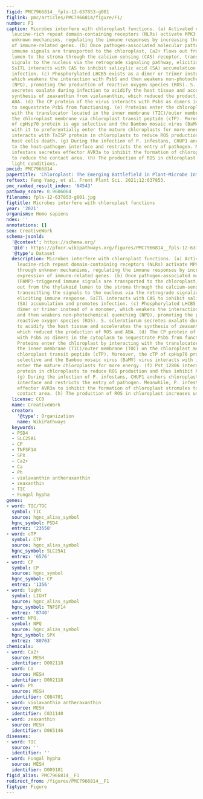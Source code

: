 ```yaml
---
figid: PMC7966814__fpls-12-637853-g001
figlink: pmc/articles/PMC7966814/figure/F1/
number: F1
caption: Microbes interfere with chloroplast functions. (a) Activated nucleotide-binding
  leucine-rich repeat domain-containing receptors (NLRs) activate MPK3 and MPK6 through
  unknown mechanisms, regulating the immune responses by increasing the expression
  of immune-related genes. (b) Once pathogen-associated molecular pattern (PAMP)-triggered
  immune signals are transported to the chloroplast, Ca2+ flows out from the thylakoid
  lumen to the stroma through the calcium-sensing (CAS) receptor, transmitting the
  signals to the nucleus via the retrograde signaling pathway, eliciting immune response.
  SsITL interacts with CAS to inhibit salicylic acid (SA) accumulation and promotes
  infection. (c) Phosphorylated LHCB5 exists as a dimer or trimer instead of a monomer,
  which weakens the interaction with PsbS and then weakens non-photochemical quenching
  (NPQ), promoting the production of reactive oxygen species (ROS). S. sclerotiorum
  secretes oxalate during infection to acidify the host tissue and accelerates the
  synthesis of zeaxanthin from violaxanthin, which reduced the production of ROS and
  ABA. (d) The CP protein of the virus interacts with PsbS as dimers in the cytoplasm
  to sequestrate PsbS from functioning. (e) Proteins enter the chloroplast by interacting
  with the translocator located in the inner membrane (TIC)/outer membrane (TOC) on
  the chloroplast membrane via chloroplast transit peptide (cTP). Moreover, the cTP
  of cpHsp70 protein is age selective and the Bamboo mosaic virus (BaMV) virus interacts
  with it to preferentially enter the mature chloroplasts for more energy. (f) Pst_12806
  interacts with TaISP protein in chloroplasts to reduce ROS production and thus inhibit
  host cells death. (g) During the infection of P. infestans, CHUP1 anchors chloroplasts
  to the host–pathogen interface and restricts the entry of pathogen. Meanwhile, P.
  infestans secretes effector AVR3a to inhibit the formation of chloroplast stromules
  to reduce the contact area. (h) The production of ROS in chloroplast increases under
  light conditions.
pmcid: PMC7966814
papertitle: 'Chloroplast: The Emerging Battlefield in Plant–Microbe Interactions.'
reftext: Feng Yang, et al. Front Plant Sci. 2021;12:637853.
pmc_ranked_result_index: '64543'
pathway_score: 0.9606064
filename: fpls-12-637853-g001.jpg
figtitle: Microbes interfere with chloroplast functions
year: '2021'
organisms: Homo sapiens
ndex: ''
annotations: []
seo: CreativeWork
schema-jsonld:
  '@context': https://schema.org/
  '@id': https://pfocr.wikipathways.org/figures/PMC7966814__fpls-12-637853-g001.html
  '@type': Dataset
  description: Microbes interfere with chloroplast functions. (a) Activated nucleotide-binding
    leucine-rich repeat domain-containing receptors (NLRs) activate MPK3 and MPK6
    through unknown mechanisms, regulating the immune responses by increasing the
    expression of immune-related genes. (b) Once pathogen-associated molecular pattern
    (PAMP)-triggered immune signals are transported to the chloroplast, Ca2+ flows
    out from the thylakoid lumen to the stroma through the calcium-sensing (CAS) receptor,
    transmitting the signals to the nucleus via the retrograde signaling pathway,
    eliciting immune response. SsITL interacts with CAS to inhibit salicylic acid
    (SA) accumulation and promotes infection. (c) Phosphorylated LHCB5 exists as a
    dimer or trimer instead of a monomer, which weakens the interaction with PsbS
    and then weakens non-photochemical quenching (NPQ), promoting the production of
    reactive oxygen species (ROS). S. sclerotiorum secretes oxalate during infection
    to acidify the host tissue and accelerates the synthesis of zeaxanthin from violaxanthin,
    which reduced the production of ROS and ABA. (d) The CP protein of the virus interacts
    with PsbS as dimers in the cytoplasm to sequestrate PsbS from functioning. (e)
    Proteins enter the chloroplast by interacting with the translocator located in
    the inner membrane (TIC)/outer membrane (TOC) on the chloroplast membrane via
    chloroplast transit peptide (cTP). Moreover, the cTP of cpHsp70 protein is age
    selective and the Bamboo mosaic virus (BaMV) virus interacts with it to preferentially
    enter the mature chloroplasts for more energy. (f) Pst_12806 interacts with TaISP
    protein in chloroplasts to reduce ROS production and thus inhibit host cells death.
    (g) During the infection of P. infestans, CHUP1 anchors chloroplasts to the host–pathogen
    interface and restricts the entry of pathogen. Meanwhile, P. infestans secretes
    effector AVR3a to inhibit the formation of chloroplast stromules to reduce the
    contact area. (h) The production of ROS in chloroplast increases under light conditions.
  license: CC0
  name: CreativeWork
  creator:
    '@type': Organization
    name: WikiPathways
  keywords:
  - PSD4
  - SLC25A1
  - CP
  - TNFSF14
  - SPX
  - Ca2+
  - Ca
  - Ph
  - violaxanthin antheraxanthin
  - zeaxanthin
  - TIC
  - Fungal hypha
genes:
- word: TIC/TOC
  symbol: TIC
  source: hgnc_alias_symbol
  hgnc_symbol: PSD4
  entrez: '23550'
- word: cTP
  symbol: CTP
  source: hgnc_alias_symbol
  hgnc_symbol: SLC25A1
  entrez: '6576'
- word: CP
  symbol: CP
  source: hgnc_symbol
  hgnc_symbol: CP
  entrez: '1356'
- word: light
  symbol: LIGHT
  source: hgnc_alias_symbol
  hgnc_symbol: TNFSF14
  entrez: '8740'
- word: NPQ.
  symbol: NPQ
  source: hgnc_alias_symbol
  hgnc_symbol: SPX
  entrez: '80763'
chemicals:
- word: Ca2+
  source: MESH
  identifier: D002118
- word: Ca
  source: MESH
  identifier: D002118
- word: Ph
  source: MESH
  identifier: C084701
- word: violaxanthin antheraxanthin
  source: MESH
  identifier: C031140
- word: zeaxanthin
  source: MESH
  identifier: D065146
diseases:
- word: TIC
  source: ''
  identifier: ''
- word: Fungal hypha
  source: MESH
  identifier: D009181
figid_alias: PMC7966814__F1
redirect_from: /figures/PMC7966814__F1
figtype: Figure
---
```

